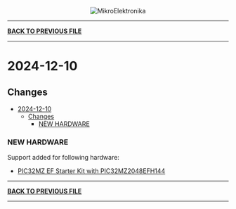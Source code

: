 <p align="center">
  <img src="http://www.mikroe.com/img/designs/beta/logo_small.png?raw=true" alt="MikroElektronika"/>
</p>

---

**[BACK TO PREVIOUS FILE](../changelog.md)**

---

# 2024-12-10

## Changes

- [2024-12-10](#2024-12-10)
  - [Changes](#changes)
    - [NEW HARDWARE](#new-hardware)

### NEW HARDWARE

Support added for following hardware:

+ [PIC32MZ EF Starter Kit with PIC32MZ2048EFH144](https://mplab-discover.microchip.com/v2/item/com.microchip.portal.evalboard/com.microchip.subcategories.modules-and-peripherals.communication.can.Others/mcu32.dm320007/1.0.0?view=about)

---

**[BACK TO PREVIOUS FILE](../changelog.md)**

---
